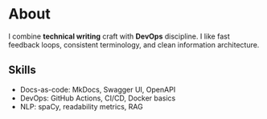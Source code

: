 # About

I combine **technical writing** craft with **DevOps** discipline. I like fast feedback loops, consistent terminology, and clean information architecture.

## Skills

- Docs-as-code: MkDocs, Swagger UI, OpenAPI
- DevOps: GitHub Actions, CI/CD, Docker basics
- NLP: spaCy, readability metrics, RAG

